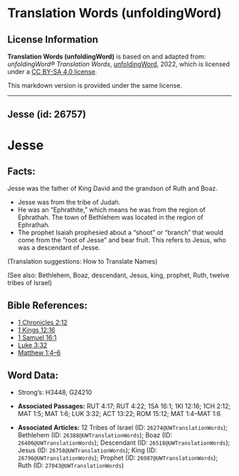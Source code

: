 # Translation Words (unfoldingWord)

## License Information

**Translation Words (unfoldingWord)** is based on and adapted from: _unfoldingWord® Translation Words_, [unfoldingWord](https://unfoldingword.org/utw), 2022, which is licensed under a [CC BY-SA 4.0 license](https://creativecommons.org/licenses/by-sa/4.0/legalcode.en).

This markdown version is provided under the same license.



--------------------------------

## Jesse (id: 26757)

Jesse
=====

Facts:
------

Jesse was the father of King David and the grandson of Ruth and Boaz.

* Jesse was from the tribe of Judah.
* He was an “Ephrathite,” which means he was from the region of Ephrathah. The town of Bethlehem was located in the region of Ephrathah.
* The prophet Isaiah prophesied about a “shoot” or “branch” that would come from the “root of Jesse” and bear fruit. This refers to Jesus, who was a descendant of Jesse.

(Translation suggestions: How to Translate Names)

(See also: Bethlehem, Boaz, descendant, Jesus, king, prophet, Ruth, twelve tribes of Israel)

Bible References:
-----------------

* [1 Chronicles 2:12](https://ref.ly/1Chr2:12)
* [1 Kings 12:16](https://ref.ly/1Kgs12:16)
* [1 Samuel 16:1](https://ref.ly/1Sam16:1)
* [Luke 3:32](https://ref.ly/Luke3:32)
* [Matthew 1:4–6](https://ref.ly/Matt1:4-Matt1:6)

Word Data:
----------

* Strong’s: H3448, G24210

* **Associated Passages:** RUT 4:17; RUT 4:22; 1SA 16:1; 1KI 12:16; 1CH 2:12; MAT 1:5; MAT 1:6; LUK 3:32; ACT 13:22; ROM 15:12; MAT 1:4–MAT 1:6
* **Associated Articles:** 12 Tribes of Israel (ID: `26274@UWTranslationWords`); Bethlehem (ID: `26388@UWTranslationWords`); Boaz (ID: `26406@UWTranslationWords`); Descendant (ID: `26518@UWTranslationWords`); Jesus (ID: `26758@UWTranslationWords`); King (ID: `26796@UWTranslationWords`); Prophet (ID: `26987@UWTranslationWords`); Ruth (ID: `27043@UWTranslationWords`)

